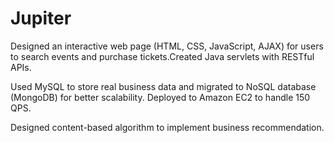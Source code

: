 # Jupiter


Designed an interactive web page (HTML, CSS, JavaScript, AJAX) for users to search events and purchase tickets.Created Java servlets with RESTful APIs.

Used MySQL to store real business data and migrated to NoSQL database (MongoDB) for better scalability. Deployed to Amazon EC2 to handle 150 QPS.

Designed content-based algorithm to implement business recommendation.
